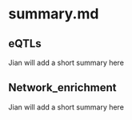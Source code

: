 # summary.md

## eQTLs
Jian will add a short summary here

## Network_enrichment
Jian will add a short summary here
